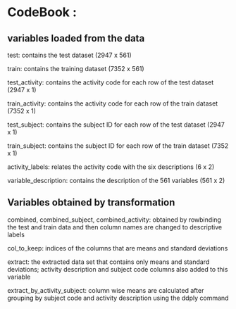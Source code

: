 CodeBook : 
=============================

variables loaded from the data
-------------------------------
test: contains the test dataset (2947 x 561)

train: contains the training dataset (7352 x 561)

test_activity: contains the activity code for each row of the test dataset (2947 x 1)

train_activity: contains the activity code for each row of the train dataset (7352 x 1)

test_subject: contains the subject ID for each row of the test dataset (2947 x 1)

train_subject: contains the subject ID for each row of the train dataset (7352 x 1)

activity_labels: relates the activity code with the six descriptions (6 x 2)

variable_description: contains the description of the 561 variables (561 x 2)

Variables obtained by transformation
------------------------------------

combined, combined_subject, combined_activity: obtained by rowbinding the test and train data and then column names are changed to descriptive labels

col_to_keep: indices of the columns that are means and standard deviations

extract: the extracted data set that contains only means and standard deviations; activity description and subject code columns also added to this variable

extract_by_activity_subject: column wise means are calculated after grouping by subject code and activity description using the ddply command


